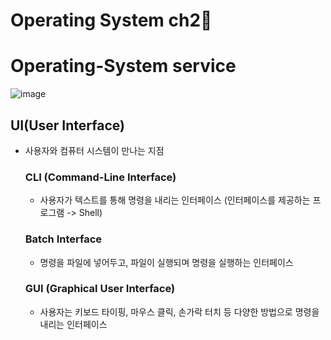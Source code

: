 # Operating System ch2🦕

# Operating-System service

![image](https://github.com/leeseoyoung16/Operating-System/assets/101916673/7d2f6cb1-57d0-4217-a790-02bcadccef03)

## UI(User Interface)

- 사용자와 컴퓨터 시스템이 만나는 지점

  ### CLI (Command-Line Interface)
  
  - 사용자가 텍스트를 통해 명령을 내리는 인터페이스 (인터페이스를 제공하는 프로그램 -> Shell)

  ### Batch Interface

  - 명령을 파일에 넣어두고, 파일이 실행되며 명령을 실행하는 인터페이스
 
  ### GUI (Graphical User Interface)

   - 사용자는 키보드 타이핑, 마우스 클릭, 손가락 터치 등 다양한 방법으로 명령을 내리는 인터페이스
 
